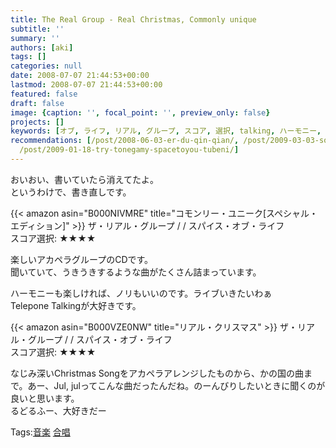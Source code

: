```yaml
---
title: The Real Group - Real Christmas, Commonly unique
subtitle: ''
summary: ''
authors: [aki]
tags: []
categories: null
date: 2008-07-07 21:44:53+00:00
lastmod: 2008-07-07 21:44:53+00:00
featured: false
draft: false
image: {caption: '', focal_point: '', preview_only: false}
projects: []
keywords: [オブ, ライフ, リアル, グループ, スコア, 選択, talking, ハーモニー, song, christmas]
recommendations: [/post/2008-06-03-er-du-qin-qian/, /post/2009-03-03-sok-bao-masa-festa/,
  /post/2009-01-18-try-tonegamy-spacetoyou-tubeni/]
---
```

おいおい、書いていたら消えてたよ。  
というわけで、書き直しです。  
  
 {{< amazon asin="B000NIVMRE" title="コモンリー・ユニーク[スペシャル・エディション]" >}}
ザ・リアル・グループ / / スパイス・オブ・ライフ  
スコア選択: ★★★★  
  
楽しいアカペラグループのCDです。  
聞いていて、うきうきするような曲がたくさん詰まっています。  
  
ハーモニーも楽しければ、ノリもいいのです。ライブいきたいわぁ  
Telepone Talkingが大好きです。  
  
 {{< amazon asin="B000VZE0NW" title="リアル・クリスマス" >}}
ザ・リアル・グループ / / スパイス・オブ・ライフ  
スコア選択: ★★★★  
  
なじみ深いChristmas Songをアカペラアレンジしたものから、かの国の曲まで。あー、Jul, julってこんな曲だったんだね。のーんびりしたいときに聞くのが良いと思います。  
るどるふー、大好きだー

Tags:[音楽](http://mrk0369.exblog.jp/tags/%E9%9F%B3%E6%A5%BD/) [合唱](http://mrk0369.exblog.jp/tags/%E5%90%88%E5%94%B1/) 

